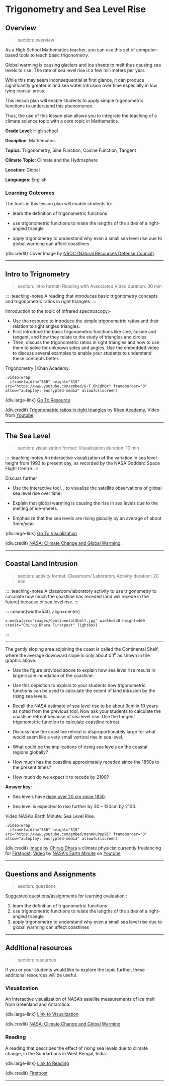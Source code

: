 # Trigonometry and Sea Level Rise

## Overview
> section: overview

As a High School Mathematics teacher, you can use this set of computer-based tools to teach basic trigonometry.

Global warming is causing glaciers and ice sheets to melt thus causing sea levels to rise. The rate of sea level rise is a few millimeters per year. 

While this may seem inconsequential at first glance, it can produce significantly greater inland sea water intrusion over time especially in low lying coastal areas. 

This lesson plan will enable students to apply simple trigonometric functions to understand this phenomenon. 

Thus, the use of this lesson plan allows you to integrate the teaching of a climate science topic with a core topic in Mathematics.


__Grade Level__: High school  

__Discipline__: Mathematics

__Topics__: Trigonometry, Sine Function, Cosine Function, Tangent

__Climate Topic__: Climate and the Hydrosphere

__Location__: Global  

__Languages__: English  


### Learning Outcomes

The tools in this lesson plan will enable students to: 

*	learn the definition of trigonometric functions

*	use trigonometric functions to relate the lengths of the sides of a right-angled triangle

*	apply trigonometry to understand why even a small sea level rise due to global warming can affect coastlines

{div.credit} Cover Image by [NRDC (Natural Resources Defense Council)](https://www.nrdc.org/about "NRDC (Natural Resources Defense Council)").

---

## Intro to Trignometry
> section: intro
> format: Reading with Associated Video
> duration: 30 min

::: .teaching-notes
A reading that introduces basic trigonometry concepts and trigonometric ratios in right triangles.
:::

Introduction to the topic of Infrared spectroscopy:-

* Use the resource to introduce the simple trigonometric ratios and their relation to right angled triangles.
* First introduce the basic trigonometric functions like sine, cosine and tangent, and how they relate to the study of triangles and circles.
* Then, discuss the trigonometric ratios in right triangles and how to use them to solve for unknown sides and angles. Use the embedded video to discuss several examples to enable your students to understand these concepts better.

Trigonometry | Khan Academy.

    .video-wrap
      iframe(width="560" height="315" src="https://www.youtube.com/embed/G-T_6hCdMQc" frameborder="0" allow="autoplay; encrypted-media" allowfullscreen)

{div.large-link} [Go To Resource](https://www.khanacademy.org/math/trigonometry/trigonometry-right-triangles/intro-to-the-trig-ratios/a/finding-trig-ratios-in-right-triangles?modal=1 "Trigonometric ratios in right triangles by Khan Academy")

{div.credit} [Trigonometric ratios in right triangles](https://www.khanacademy.org/math/trigonometry/trigonometry-right-triangles/intro-to-the-trig-ratios/a/finding-trig-ratios-in-right-triangles?modal=1 "Trigonometric ratios in right triangles") by [Khan Academy](https://www.khanacademy.org/ "Khan Academy"), Video from [Youtube](https://youtu.be "Youtube")

---

## The Sea Level
> section: visualization
> format: Visualization
> duration: 10 min

::: .teaching-notes
An interactive visualization of the variation in sea level height from 1993 to present day, as recorded by the NASA Goddard Space Flight Centre.
:::

Discuss further

* Use the interactive tool, , to visualize the satellite observations of global sea level rise over time.

* Explain that global warming is causing the rise in sea levels due to the melting of ice-sheets.

* Emphasize that the sea levels are rising globally by an average of about 3mm/year.

{div.large-link} [Go To Visualization](https://climate.nasa.gov/vital-signs/sea-level/ "Sea Level by NASA")

{div.credit} [NASA: Climate Change and Global Warming](https://climate.nasa.gov/).

---

## Coastal Land Intrusion
> section: activity
> format: Classroom/ Laboratory Activity
> duration: 20 min

::: .teaching-notes
A classroom/laboratory activity to use trigonometry to calculate how much the coastline has receded (and will recede in the future) because of sea level rise.
:::

::: column(width=540, align=center)

    x-media(src="images/ContinentalShelf.jpg" width=540 height=460 credit="Chirag Dhara Firstpost" lightbox)
:::
<hr />

The gently sloping area adjoining the coast is called the Continental Shelf, where the average downward slope is only about 0.1<sup>o</sup> as shown in the graphic above. 

* Use the figure provided above to explain how sea level rise results in large-scale inundation of the coastline.

* Use this depiction to explain to your students how trigonometric functions can be used to calculate the extent of land intrusion by the rising sea levels.

* Recall the NASA estimate of sea level rise to be about 3cm in 10 years as noted from the previous tool. Now ask your students to calculate the coastline retreat because of sea level rise. Use the tangent trigonometric function to calculate coastline retreat.

* Discuss how the coastline retreat is disproportionately large for what would seem like a very small vertical rise in sea level.

* What could be the implications of rising sea levels on the coastal regions globally?

* How much has the coastline approximately receded since the 1850s to the present times?

* How much do we expect it to recede by 2100?

**Answer key**: 

* Sea levels have [risen over 20 cm since 1850](https://climate.nasa.gov/vital-signs/sea-level/ "Sea Level by NASA: Climate Change and Global Warming"). 

* Sea level is expected to rise further by 30 – 120cm by 2100.

Video NASA’s Earth Minute: Sea Level Rise.

    .video-wrap
      iframe(width="560" height="315" src="https://www.youtube.com/embed/msnOHuPep9I" frameborder="0" allow="autoplay; encrypted-media" allowfullscreen)



{div.credit} [Image](https://images.firstpost.com/wp-content/uploads/2019/02/Info.jpg "Image on Continental Shelf") by [Chirag Dhara](https://www.firstpost.com/author/chiragd "Chirag Dhara Firstpost") a climate physicist currently freelancing for [Firstpost](https://www.firstpost.com/ "FirstPost"), [Video](https://youtu.be/msnOHuPep9I "Sea Level Rise") by [NASA's Earth Minute](https://www.youtube.com/channel/UCP_hZt43bbGGf9ah6ATOvEg?feature=emb_ch_name_ex "NASA's Earth Minute Youtube Channel") on [Youtube](https://youtu.be "Youtube")

---

## Questions and Assignments
> section: questions

Suggested questions/assignments for learning evaluation :

1. learn the definition of trigonometric functions
2. use trigonometric functions to relate the lengths of the sides of a right-angled triangle
3. apply trigonometry to understand why even a small sea level rise due to global warming can affect coastlines

---

## Additional resources
> section: resources

If you or your students would like to explore the topic further, these additional resources will be useful.

### **Visualization** 
An interactive visualization of NASA’s satellite measurements of ice melt from Greenland and Antarctica.

{div.large-link} [Link to Visualization](https://climate.nasa.gov/vital-signs/ice-sheets/ "Ice mass measurement by NASA's GRACE satellites") 

{div.credit} [NASA: Climate Change and Global Warming](https://climate.nasa.gov/ "NASA: Climate Change and Global Warming")


### **Reading** 
A reading that describes the effect of rising sea levels due to climate change, in the Sundarbans in West Bengal, India.

{div.large-link} [Link to Reading](https://www.firstpost.com/india/west-bengals-climate-change-conundrum-part-iii-extraordinarily-rapid-sea-level-rise-in-sundarbans-turns-families-into-refugees-6120781.html "West Bengal's climate change conundrum Part III: Extraordinarily rapid sea-level rise in Sundarbans turns families into refugees")

{div.credit} [Firstpost](https://www.firstpost.com/ "FirstPost")


---